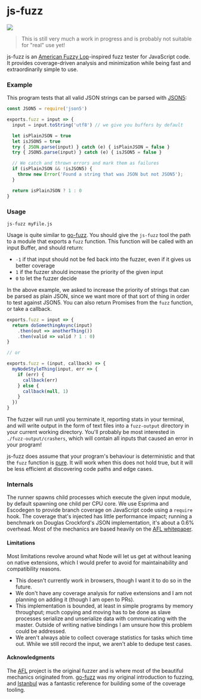 # js-fuzz

![](./demo.gif)

> This is still very much a work in progress and is probably not suitable for "real" use yet!

js-fuzz is an [American Fuzzy Lop](http://lcamtuf.coredump.cx/afl/)-inspired fuzz tester for JavaScript code. It provides coverage-driven analysis and minimization while being fast and extraordinarily simple to use.

### Example

This program tests that all valid JSON strings can be parsed with [JSON5](http://json5.org/):

```js
const JSON5 = require('json5')

exports.fuzz = input => {
  input = input.toString('utf8') // we give you buffers by default

  let isPlainJSON = true
  let isJSON5 = true
  try { JSON.parse(input) } catch (e) { isPlainJSON = false }
  try { JSON5.parse(input) } catch (e) { isJSON5 = false }

  // We catch and thrown errors and mark them as failures
  if (isPlainJSON && !isJSON5) {
    throw new Error('Found a string that was JSON but not JSON5');
  }

  return isPlainJSON ? 1 : 0
}
```

### Usage

```
js-fuzz myFile.js
```

Usage is quite similar to [go-fuzz](https://github.com/dvyukov/go-fuzz#usage). You should give the `js-fuzz` tool the path to a module that exports a `fuzz` function. This function will be called with an input Buffer, and should return:

 - `-1` if that input should not be fed back into the fuzzer, even if it gives us better coverage
 - `1` if the fuzzer should increase the priority of the given input
 - `0` to let the fuzzer decide

In the above example, we asked to increase the priority of strings that can be parsed as plain JSON, since we want more of that sort of thing in order to test against JSON5. You can also return Promises from the `fuzz` function, or take a callback.

```js
exports.fuzz = input => {
  return doSomethingAsync(input)
    .then(out => anotherThing())
    .then(valid => valid ? 1 : 0)
}

// or

exports.fuzz = (input, callback) => {
  myNodeStyleThing(input, err => {
    if (err) {
      callback(err)
    } else {
      callback(null, 1)
    }
  })
}
```

The fuzzer will run until you terminate it, reporting stats in your terminal, and will write output in the form of text files into a `fuzz-output` directory in your current working directory. You'll probably be most interested in `./fuzz-output/crashers`, which will contain all inputs that caused an error in your program!

js-fuzz does assume that your program's behaviour is deterministic and that the `fuzz` function is [pure](https://en.wikipedia.org/wiki/Pure_function). It will work when this does not hold true, but it will be less efficient at discovering code paths and edge cases.

### Internals

The runner spawns child processes which execute the given input module, by default spawning one child per CPU core. We use Esprima and Escodegen to provide branch coverage on JavaScript code using a `require` hook. The coverage that's injected has little performance impact; running a benchmark on Douglas Crockford's JSON implementation, it's about a 0.6% overhead. Most of the mechanics are based heavily on the [AFL whitepaper](http://lcamtuf.coredump.cx/afl/technical_details.txt).

#### Limitations

Most limitations revolve around what Node will let us get at without leaning on native extensions, which I would prefer to avoid for maintainability and compatibility reasons.

 - This doesn't currently work in browsers, though I want it to do so in the future.
 - We don't have any coverage analysis for native extensions and I am not planning on adding it (though I am open to PRs).
 - This implementation is bounded, at least in simple programs by memory throughput; much copying and moving has to be done as slave processes serialize and unserialize data with communicating with the master. Outside of writing native bindings I am unsure how this problem could be addressed.
 - We aren't always able to collect coverage statistics for tasks which time out. While we still record the input, we aren't able to dedupe test cases.

#### Acknowledgments

The [AFL](http://lcamtuf.coredump.cx/afl/) project is the original fuzzer and is where most of the beautiful mechanics originated from. [go-fuzz](https://github.com/dvyukov/go-fuzz) was my original introduction to fuzzing, and [Istanbul](https://github.com/gotwarlost/istanbul) was a fantastic reference for building some of the coverage tooling.
